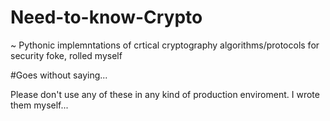 # Need-to-know-Crypto
~ Pythonic implemntations of crtical cryptography algorithms/protocols for security foke, rolled myself 

#Goes without saying...

Please don't use any of these in any kind of production enviroment. I wrote them myself...

